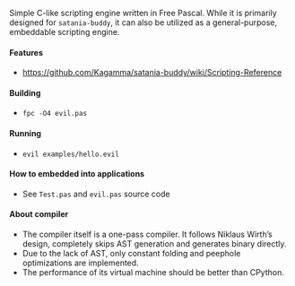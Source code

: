 Simple C-like scripting engine written in Free Pascal. While it is primarily designed for `satania-buddy`, it can also be utilized as a general-purpose, embeddable scripting engine.

#### Features
- https://github.com/Kagamma/satania-buddy/wiki/Scripting-Reference

#### Building
- `fpc -O4 evil.pas`

#### Running
- `evil examples/hello.evil`

#### How to embedded into applications
- See `Test.pas` and `evil.pas` source code

#### About compiler
- The compiler itself is a one-pass compiler. It follows Niklaus Wirth’s design, completely skips AST generation and generates binary directly.
- Due to the lack of AST, only constant folding and peephole optimizations are implemented.
- The performance of its virtual machine should be better than CPython.
